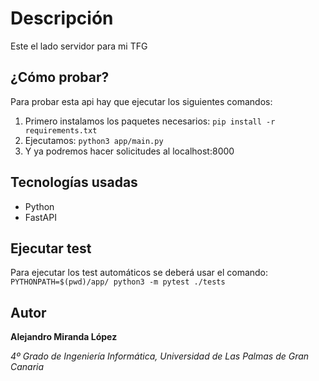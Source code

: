 # Descripción

Este el lado servidor para mi TFG

## ¿Cómo probar?

Para probar esta api hay que ejecutar los siguientes comandos:
1. Primero instalamos los paquetes necesarios:
`pip install -r requirements.txt`
2. Ejecutamos:
`python3 app/main.py`
3. Y ya podremos hacer solicitudes al localhost:8000
## Tecnologías usadas
* Python
* FastAPI

## Ejecutar test
Para ejecutar los test automáticos se deberá usar el comando: `PYTHONPATH=$(pwd)/app/ python3 -m pytest ./tests`

## Autor
__Alejandro Miranda López__

_4º Grado de Ingeniería Informática, Universidad de Las Palmas de Gran Canaria_
